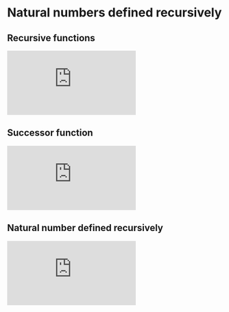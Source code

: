 # Natural numbers defined recursively

## Recursive functions

![](http://latex.codecogs.com/gif.latex?f%5E0%28x%29%20%3D%20x%2C%20%5C%20%5Cforall%20x.%20%5C%5C%20f%5E%7Bi&plus;1%7D%20%3D%20f%28f%5Ei%28x%29%29%2C%20%5C%20%5Cforall%20i%20%5Cge%200)

## Successor function

![](http://latex.codecogs.com/gif.latex?z%28%29%20%3D%200%20%5C%5C%20s%28n%29%20%3D%20n%20&plus;1)

## Natural number defined recursively

![](http://latex.codecogs.com/gif.latex?n%20%3D%20s%5En%28z%28%29%29%20%3D%20s%5En%280%29%2C%20%5C%20n%20%5Cin%20%5Cmathbb%7BN%7D)
